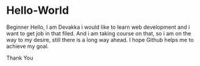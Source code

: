 # Hello-World
Beginner
Hello,
 I am Devakka i would like to learn web development and i want to get job in that filed. And i am taking course on that, so i am on the way to my desire, still there is a long way ahead. I hope Github helps me to achieve my goal.
 
   Thank You
